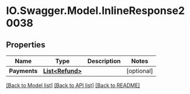 # IO.Swagger.Model.InlineResponse20038
## Properties

Name | Type | Description | Notes
------------ | ------------- | ------------- | -------------
**Payments** | [**List&lt;Refund&gt;**](Refund.md) |  | [optional] 

[[Back to Model list]](../README.md#documentation-for-models) [[Back to API list]](../README.md#documentation-for-api-endpoints) [[Back to README]](../README.md)

